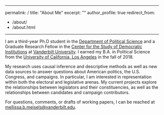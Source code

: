 
---
permalink: /
title: "About Me"
excerpt: ""
author_profile: true
redirect_from: 
  - /about/
  - /about.html
---

I am a third-year Ph.D student in the [Department of Political Science](https://www.vanderbilt.edu/political-science/) and a Graduate Research Fellow in the [Center for the Study of Democratic Institutions](https://www.vanderbilt.edu/csdi/) at [Vanderbilt University](http://vanderbilt.edu/). I earned my B.A. in Political Science from the [University of California, Los Angeles](http://ucla.edu/) in the fall of 2018.

My research uses causal inference and descriptive methods as well as new data sources to answer questions about American politics, the U.S. Congress, and campaigns. In particular, I am interested in representation within both the electoral and legislative arenas. My current projects explore the relationships between legislators and their constituencies, as well as the relationships between candidates and campaign contributors.

For questions, comments, or drafts of working papers, I can be reached at [mellissa.b.meisels@vanderbilt.edu](mailto:mellissa.b.meisels@vanderbilt.edu).

